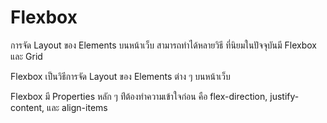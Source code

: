 # Flexbox

การจัด Layout ของ Elements บนหน้าเว็บ สามารถทําได้หลายวิธี ที่นิยมในปัจจุบันมี Flexbox และ Grid

Flexbox เป็นวิธีการจัด Layout ของ Elements ต่าง ๆ บนหน้าเว็บ

Flexbox มี Properties หลัก ๆ ท่ีต้องทําความเข้าใจก่อน คือ flex-direction, justify-content, และ align-items
